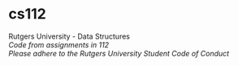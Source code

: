 # cs112
Rutgers University - Data Structures <br />
<em /> Code from assignments in 112
<br /> Please adhere to the Rutgers University Student Code of Conduct
